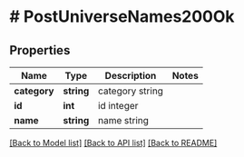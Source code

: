 # # PostUniverseNames200Ok

## Properties

Name | Type | Description | Notes
------------ | ------------- | ------------- | -------------
**category** | **string** | category string |
**id** | **int** | id integer |
**name** | **string** | name string |

[[Back to Model list]](../../README.md#models) [[Back to API list]](../../README.md#endpoints) [[Back to README]](../../README.md)
